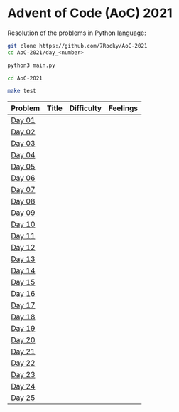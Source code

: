 # Advent of Code (AoC) 2021

Resolution of the problems in Python language:

```bash
git clone https://github.com/7Rocky/AoC-2021
cd AoC-2021/day_<number>

python3 main.py
```

```bash
cd AoC-2021

make test
```

| Problem          | Title | Difficulty | Feelings |
| ---------------- | ----- | ---------- |:--------:|
| [Day 01](day_01) |       |            |          |
| [Day 02](day_02) |       |            |          |
| [Day 03](day_03) |       |            |          |
| [Day 04](day_04) |       |            |          |
| [Day 05](day_05) |       |            |          |
| [Day 06](day_06) |       |            |          |
| [Day 07](day_07) |       |            |          |
| [Day 08](day_08) |       |            |          |
| [Day 09](day_09) |       |            |          |
| [Day 10](day_10) |       |            |          |
| [Day 11](day_11) |       |            |          |
| [Day 12](day_12) |       |            |          |
| [Day 13](day_13) |       |            |          |
| [Day 14](day_14) |       |            |          |
| [Day 15](day_15) |       |            |          |
| [Day 16](day_16) |       |            |          |
| [Day 17](day_17) |       |            |          |
| [Day 18](day_18) |       |            |          |
| [Day 19](day_19) |       |            |          |
| [Day 20](day_20) |       |            |          |
| [Day 21](day_21) |       |            |          |
| [Day 22](day_22) |       |            |          |
| [Day 23](day_23) |       |            |          |
| [Day 24](day_24) |       |            |          |
| [Day 25](day_25) |       |            |          |
